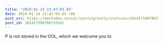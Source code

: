 ```yaml
---
title: "2019-01-14 23:47:03.85"
date: 2019-01-14 23:47:03.85 +00
post_uri: https://mastodon.social/users/gravely/statuses/101417590706733561
post_id: 101417590706733561
---
```

P is not stored in the OOL, which we welcome you to


